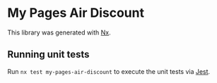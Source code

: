 # My Pages Air Discount

This library was generated with [Nx](https://nx.dev).

## Running unit tests

Run `nx test my-pages-air-discount` to execute the unit tests via [Jest](https://jestjs.io).
